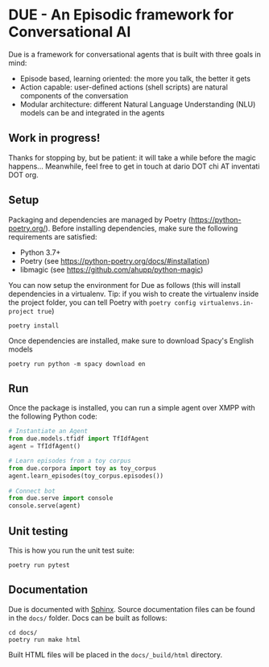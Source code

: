 # DUE - An Episodic framework for Conversational AI

Due is a framework for conversational agents that is built with three goals in mind:

* Episode based, learning oriented: the more you talk, the better it gets
* Action capable: user-defined actions (shell scripts) are natural components of the conversation
* Modular architecture: different Natural Language Understanding (NLU) models can be and integrated in the agents

## Work in progress!
Thanks for stopping by, but be patient: it will take a while before the magic happens... Meanwhile, feel free to get in touch at dario DOT chi AT inventati DOT org.

## Setup
Packaging and dependencies are managed by Poetry (https://python-poetry.org/). Before installing dependencies, make sure the following requirements are satisfied:

* Python 3.7+
* Poetry (see https://python-poetry.org/docs/#installation)
* libmagic (see https://github.com/ahupp/python-magic)

You can now setup the environment for Due as follows (this will install dependencies in a virtualenv. Tip: if you wish to create the virtualenv inside the project folder, you can tell Poetry with `poetry config virtualenvs.in-project true`)

    poetry install

Once dependencies are installed, make sure to download Spacy's English models

    poetry run python -m spacy download en

## Run

Once the package is installed, you can run a simple agent over XMPP with the following Python code:

```python
# Instantiate an Agent
from due.models.tfidf import TfIdfAgent
agent = TfIdfAgent()

# Learn episodes from a toy corpus
from due.corpora import toy as toy_corpus
agent.learn_episodes(toy_corpus.episodes())
    
# Connect bot
from due.serve import console
console.serve(agent)
```

## Unit testing
This is how you run the unit test suite:

    poetry run pytest

## Documentation
Due is documented with [Sphinx](http://www.sphinx-doc.org). Source documentation files can be found in the `docs/` folder. Docs can be built as follows:

    cd docs/
    poetry run make html

Built HTML files will be placed in the `docs/_build/html` directory. 
